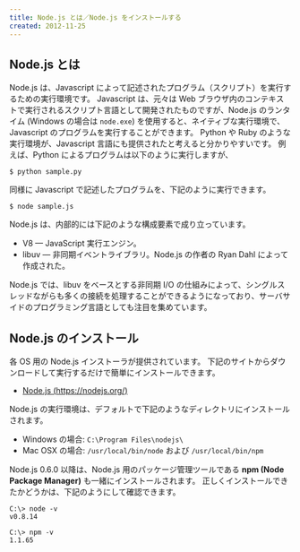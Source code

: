 ```yaml
---
title: Node.js とは／Node.js をインストールする
created: 2012-11-25
---
```


Node.js とは
----

Node.js は、Javascript によって記述されたプログラム（スクリプト）を実行するための実行環境です。
Javascript は、元々は Web ブラウザ内のコンテキストで実行されるスクリプト言語として開発されたものですが、Node.js のランタイム (Windows の場合は `node.exe`) を使用すると、ネイティブな実行環境で、Javascript のプログラムを実行することができます。
Python や Ruby のような実行環境が、Javascript 言語にも提供されたと考えると分かりやすいです。
例えば、Python によるプログラムは以下のように実行しますが、

```
$ python sample.py
```

同様に Javascript で記述したプログラムを、下記のように実行できます。

```
$ node sample.js
```

Node.js は、内部的には下記のような構成要素で成り立っています。

* V8 — JavaScript 実行エンジン。
* libuv — 非同期イベントライブラリ。Node.js の作者の Ryan Dahl によって作成された。

Node.js では、libuv をベースとする非同期 I/O の仕組みによって、シングルスレッドながらも多くの接続を処理することができるようになっており、サーバサイドのプログラミング言語としても注目を集めています。


Node.js のインストール
----

各 OS 用の Node.js インストーラが提供されています。
下記のサイトからダウンロードして実行するだけで簡単にインストールできます。

- [Node.js (https://nodejs.org/)](https://nodejs.org/)

Node.js の実行環境は、デフォルトで下記のようなディレクトリにインストールされます。

* Windows の場合: `C:\Program Files\nodejs\`
* Mac OSX の場合: `/usr/local/bin/node` および `/usr/local/bin/npm`

Node.js 0.6.0 以降は、Node.js 用のパッケージ管理ツールである **npm (Node Package Manager)** も一緒にインストールされます。
正しくインストールできたかどうかは、下記のようにして確認できます。

```
C:\> node -v
v0.8.14

C:\> npm -v
1.1.65
```

